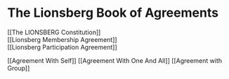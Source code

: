 # The Lionsberg Book of Agreements

[[The LIONSBERG Constitution]]  
[[Lionsberg Membership Agreement]]  
[[Lionsberg Participation Agreement]]  

[[Agreement With Self]] 
[[Agreement With One And All]] 
[[Agreement with Group]] 


